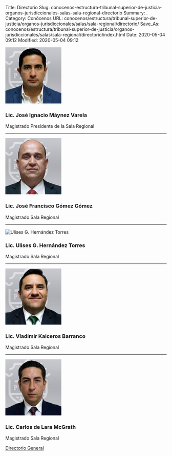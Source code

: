 Title: Directorio
Slug: conocenos-estructura-tribunal-superior-de-justicia-organos-jurisdiccionales-salas-sala-regional-directorio
Summary: .
Category: Conócenos
URL: conocenos/estructura/tribunal-superior-de-justicia/organos-jurisdiccionales/salas/sala-regional/directorio/
Save_As: conocenos/estructura/tribunal-superior-de-justicia/organos-jurisdiccionales/salas/sala-regional/directorio/index.html
Date: 2020-05-04 09:12
Modified: 2020-05-04 09:12



![José Ignacio Máynez Varela](sr-josé-ignacio-máynez-varela.jpg)

### Lic. José Ignacio Máynez Varela

Magistrado Presidente de la Sala Regional

---

![José Francisco Gómez Gómez](sr-josé-francisco-gómez-gómez.jpg)

### Lic. José Francisco Gómez Gómez

Magistrado Sala Regional

---

![Ulises G. Hernández Torres](sr-ulises-g-hernández-torres.jpg)

### Lic. Ulises G. Hernández Torres

Magistrado Sala Regional

---

![Vladimir Kaiceros Barranco](sr-vladimir-kaiceros-barranco.jpg)

### Lic. Vladimir Kaiceros Barranco

Magistrado Sala Regional

---

![Carlos de Lara McGrath](sr-carlos-de-lara-mcgrath.jpg)

### Lic. Carlos de Lara McGrath

Magistrado Sala Regional



[Directorio General](https://www.pjecz.gob.mx/transparencia/articulo-21/f03-directorio/)






